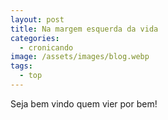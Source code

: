 ```yaml
---
layout: post
title: Na margem esquerda da vida
categories:
  - cronicando
image: /assets/images/blog.webp
tags:
  - top
---
```

Seja bem vindo quem vier por bem\!
